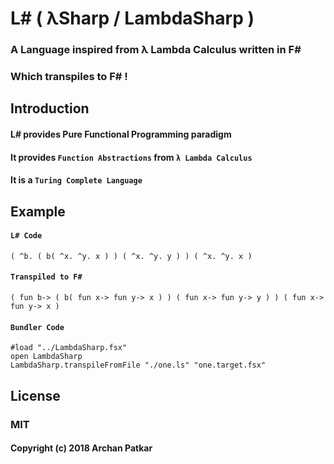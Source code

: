 # L# ( λSharp / LambdaSharp )
### A Language inspired from λ Lambda Calculus written in F#

### Which transpiles to F# !


## Introduction

#### L# provides Pure Functional Programming paradigm 

#### It provides `Function Abstractions` from `λ Lambda Calculus`

#### It is a `Turing Complete Language`


## Example

#### `L# Code`
```
( ^b. ( b( ^x. ^y. x ) ) ( ^x. ^y. y ) ) ( ^x. ^y. x )
```
       
#### `Transpiled to F#`
```f#
( fun b-> ( b( fun x-> fun y-> x ) ) ( fun x-> fun y-> y ) ) ( fun x-> fun y-> x )
```

#### `Bundler Code`
```f#
#load "../LambdaSharp.fsx"
open LambdaSharp      
LambdaSharp.transpileFromFile "./one.ls" "one.target.fsx"
```

## License

### MIT
#### Copyright (c) 2018 Archan Patkar
